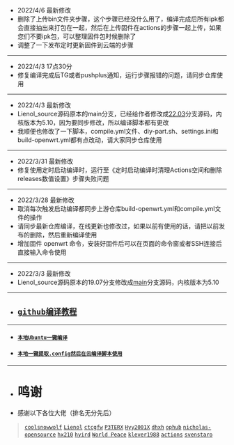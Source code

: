 - 2022/4/6 最新修改
- 删除了上传bin文件夹步骤，这个步骤已经没什么用了，编译完成后所有ipk都会直接抽出来打包在一起，然后在上传固件在actions的步骤一起上传，如果您们不要ipk包，可以整理固件包时候删除了
- 调整了一下发布定时更新固件到云端的步骤
---
- 2022/4/3 17点30分
- 修复编译完成后TG或者pushplus通知，运行步骤报错的问题，请同步仓库使用
---

- 2022/4/3 最新修改
- Lienol_source源码原本的main分支，已经给作者修改成[22.03](https://github.com/Lienol/openwrt/tree/22.03)分支源码，内核版本为5.10，因为要同步修改，所以编译脚本都有更改
- 我顺便也修改了一下脚本，compile.yml文件、diy-part.sh、settings.ini和build-openwrt.yml都有点改动，请大家同步仓库使用

---
- 2022/3/31 最新修改
- 修复使用定时启动编译时，运行至《定时启动编译时清理Actions空间和删除releases数值设置》步骤失败问题
---
- 2022/3/28 最新修改
- 取消每次触发启动编译都同步上游仓库build-openwrt.yml和compile.yml文件的操作
- 请同步最新仓库编译，在线更新也修改过，如果以前有使用的话，请把以前发布的删除，然后重新编译使用
- 增加固件 openwrt 命令，安装好固件后可以在页面的命令窗或者SSH连接后直接输入命令使用
---
- 2022/3/3 最新修改
- Lienol_source源码原本的19.07分支修改成[main](https://github.com/Lienol/openwrt/tree/main)分支源码，内核版本为5.10
---

- ## [`github编译教程`](https://github.com/danshui-git/shuoming#readme)

---
- #### [`本地Ubuntu一键编译`](https://github.com/281677160/bendi)
- #### [`本地一键提取.config然后在云编译脚本使用`](https://github.com/danshui-git/shuoming/blob/master/yijianconfig.md)
---
- # 鸣谢
- 感谢以下各位大佬（排名无分先后）
> [`coolsnowwolf`](https://github.com/coolsnowwolf/lede.git)
> [`Lienol`](https://github.com/Lienol/openwrt.git)
> [`ctcgfw`](https://github.com/project-openwrt/openwrt.git)
> [`P3TERX`](https://github.com/P3TERX/Actions-OpenWrt)
> [`Hyy2001X`](https://github.com/Hyy2001X/AutoBuild-Actions)
> [`dhxh`](https://github.com/dhxh/Openwrt-Build)
> [`ophub`](https://github.com/ophub/amlogic-s9xxx-openwrt)
> [`nicholas-opensource`](https://github.com/nicholas-opensource/OpenWrt-Autobuild)
> [`hx210`](#/README.md)
> [`hyird`](#/README.md)
> [`World Peace`](#/README.md)
> [`klever1988`](https://github.com/klever1988/cachewrtbuild)
> [`actions`](https://github.com/actions/upload-artifact)
> [`svenstaro`](https://github.com/svenstaro/upload-release-action)
